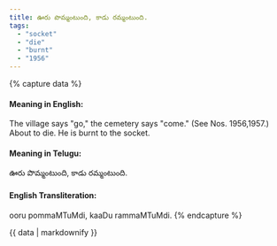 ```yaml
---
title: ఊరు పొమ్మంటుంది, కాడు రమ్మంటుంది.
tags:
  - "socket"
  - "die"
  - "burnt"
  - "1956"
---
```


{% capture data %}
#### Meaning in English:
The village says "go," the cemetery says "come."
(See Nos. 1956,1957.)
About to die.
He is burnt to the socket.

#### Meaning in Telugu:
ఊరు పొమ్మంటుంది, కాడు రమ్మంటుంది.

#### English Transliteration:
ooru pommaMTuMdi, kaaDu rammaMTuMdi.
{% endcapture %}

<div class="notice">{{ data | markdownify }}</div>

